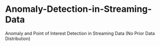 # Anomaly-Detection-in-Streaming-Data
Anomaly and Point of Interest Detection in Streaming Data (No Prior Data Distribution)
